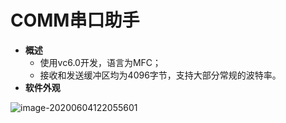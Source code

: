 # COMM串口助手

- **概述**
  - 使用vc6.0开发，语言为MFC；
  - 接收和发送缓冲区均为4096字节，支持大部分常规的波特率。
- **软件外观**

![image-20200604122055601](C:\Users\12566\AppData\Roaming\Typora\typora-user-images\image-20200604122055601.png)

